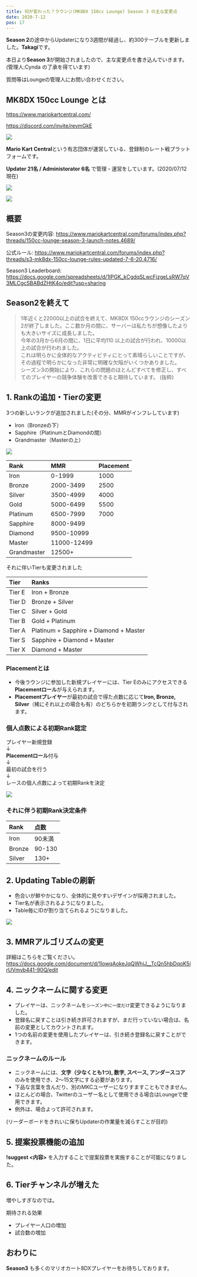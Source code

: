 ```yaml
---
title: 何が変わった？ラウンジ(MK8DX 150cc Lounge) Season 3 の主な変更点
date: 2020-7-12
pos: 17
---
```

**Season 2**の途中からUpdaterになり3週間が経過し、約300テーブルを更新しました。**Takagi**です。

本日より**Season 3**が開始されましたので、主な変更点を書き込んでいきます。(管理人:Cynda の了承を得ています)

質問等はLoungeの管理人にお問い合わせください。

## MK8DX 150cc Lounge とは

https://www.mariokartcentral.com/

https://discord.com/invite/revmGkE

![](https://i.imgur.com/mHiBz0R.jpg)

**Mario Kart Central**という有志団体が運営している、登録制のレート戦プラットフォームです。

**Updater 21名 / Administorator 6名** で管理・運営をしています。(2020/07/12 現在)　

![](https://i.imgur.com/f9U2rYs.png)

![](https://i.imgur.com/SeLqJnj.png)

## 概要
Season3の変更内容: https://www.mariokartcentral.com/forums/index.php?threads/150cc-lounge-season-3-launch-notes.4689/

公式ルール: https://www.mariokartcentral.com/forums/index.php?threads/s3-mk8dx-150cc-lounge-rules-updated-7-6-20.4716/ <br/>

Season3 Leaderboard: https://docs.google.com/spreadsheets/d/1IPGK_kCgdqSLwcFjzgeLsRW7qV3MLCgcSBABdZHtK4o/edit?usp=sharing

## Season2を終えて
> 1年近くと22000以上の試合を終えて、MK8DX 150ccラウンジのシーズン2が終了しました。ここ数か月の間に、サーバーは私たちが想像したよりも大きいサイズに成長しました。<br/>
今年の3月から6月の間に、1日に平均110 以上の試合が行われ、10000以上の試合が行われました。<br/>
これは明らかに全体的なアクティビティにとって素晴らしいことですが、その過程で明らかになった非常に明確な欠陥がいくつかありました。<br/>
シーズン3の開始により、これらの問題のほとんどすべてを修正し、すべてのプレイヤーの競争体験を改善できると期待しています。
(抜粋)

## 1. Rankの追加・Tierの変更

3つの新しいランクが追加されました(その分、MMRがインフレしています)
- Iron（Bronzeの下）
- Sapphire（PlatinumとDiamondの間）
- Grandmaster（Masterの上）

![](https://i.imgur.com/X4cznWx.png)

Rank | MMR | Placement
:--- | :---  | :---
Iron | 0-1999 | 1000
Bronze | 2000-3499 | 2500
Silver | 3500-4999 | 4000
Gold | 5000-6499 | 5500
Platinum | 6500-7999 | 7000
Sapphire| 8000-9499 
Diamond |9500-10999
Master |11000-12499
Grandmaster | 12500+

それに伴いTierも変更されました

Tier | Ranks
:--- | :--
Tier E | Iron + Bronze
Tier D | Bronze + Silver
Tier C | Silver + Gold
Tier B | Gold + Platinum
Tier A | Platinum + Sapphire + Diamond + Master
Tier S | Sapphire + Diamond + Master
Tier X | Diamond + Master

### Placementとは
- 今後ラウンジに参加した新規プレイヤーには、Tier Eのみにアクセスできる**Placementロール**が与えられます。
- **Placementプレイヤー**が最初の試合で得た点数に応じて**Iron, Bronze, Silver**（稀にそれ以上の場合も有）のどちらかを初期ランクとして付与されます。

### 個人点数による初期Rank認定
プレイヤー新規登録<br/>
↓<br/>
**Placementロール**付与<br/>
↓<br/>
最初の試合を行う<br/>
↓<br/>
レースの個人点数によって初期Rankを決定

![](https://i.imgur.com/P11Dk10.png)

### それに伴う初期Rank決定条件
Rank | 点数
:--- | :--
Iron | 90未満
Bronze | 90-130
Silver | 130+

## 2. Updating Tableの刷新
- 色合いが鮮やかになり、全体的に見やすいデザインが採用されました。
- Tier名が表示されるようになりました。
- Table毎にIDが割り当てられるようになりました。

![](https://i.imgur.com/YGsv6RC.png)

## 3. MMRアルゴリズムの変更
詳細はこちらをご覧ください。<br/>
https://docs.google.com/document/d/1IowqAokeJqQWhjJ__TcQn5hbDqoK5irUVmvb441-90Q/edit

## 4. ニックネームに関する変更
- プレイヤーは、ニックネームを`シーズン中に一度だけ`変更できるようになりました。
- 登録名に戻すことは引き続き許可されますが、まだ行っていない場合は、名前の変更としてカウントされます。
- 1つの名前の変更を使用したプレイヤーは、引き続き登録名に戻すことができます。

### ニックネームのルール
- ニックネームには、**文字（少なくとも1つ), 数字, スペース, アンダースコア** のみを使用でき、2〜15文字にする必要があります。
- 下品な言葉を含んだり、別のMKCユーザーになりすますこともできません。
- ほとんどの場合、Twitterのユーザー名として使用できる場合はLoungeで使用できます。
- 例外は、場合よって許可されます。

(リーダーボードをきれいに保ちUpdaterの作業量を減らすことが目的)

## 5. 提案投票機能の追加
**!suggest <内容>** を入力することで提案投票を実施することが可能になりました。

## 6. Tierチャンネルが増えた
増やしすぎなのでは。

期待される効果
- プレイヤー人口の増加
- 試合数の増加

## おわりに
**Season3** も多くのマリオカート8DXプレイヤーをお待ちしております。
